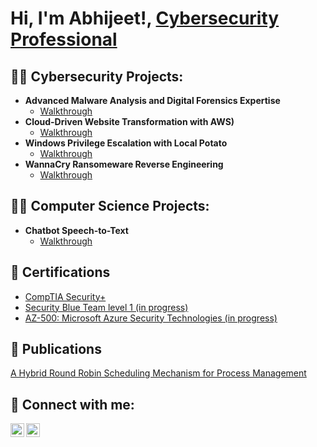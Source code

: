 <h1>Hi, I'm Abhijeet!, <a href="https://www.linkedin.com/in/abhijeetm9/">Cybersecurity Professional</a> </h1>

<h2>👨‍💻 Cybersecurity Projects:</h2>

- <b>Advanced Malware Analysis and Digital Forensics Expertise</b>
  - <a href="https://github.com/MarikalAbhijeet/DigitalForensics" target="_blank">Walkthrough</a>
- <b>Cloud-Driven Website Transformation with AWS)</b>
  - [Walkthrough](https://github.com/MarikalAbhijeet/AWS-CloudMigration) <b></b></i>
- <b>Windows Privilege Escalation with Local Potato	</b>
  - [Walkthrough](https://github.com/MarikalAbhijeet/Localpotatoexploit)
- <b>WannaCry Ransomeware Reverse Engineering	</b>
  - [Walkthrough](https://github.com/MarikalAbhijeet/Localpotatoexploit)

<h2>👨‍💻 Computer Science Projects:</h2>

- <b>Chatbot Speech-to-Text</b>
  - <a href="https://github.com/MarikalAbhijeet/DigitalForensics" target="_blank">Walkthrough</a>

<h2>📜 Certifications</h2>

- [CompTIA Security+](https://www.credly.com/badges/a65a6645-dfe1-45c8-8283-f1fc3152fcd7)
- [Security Blue Team level 1 (in progress)](https://www.securityblue.team/why-btl1)
- [AZ-500: Microsoft Azure Security Technologies (in progress)](https://learn.microsoft.com/en-us/credentials/certifications/exams/az-500/)

<h2>📜 Publications</h2>

[A Hybrid Round Robin Scheduling Mechanism for Process Management](https://www.ijcaonline.org/archives/volume177/number36/31139-2020919851)




 

<h2> 🤳 Connect with me:</h2>

<!--[<img align="left" alt="JoshMadakor | YouTube" width="22px" src="https://cdn.jsdelivr.net/npm/simple-icons@v3/icons/youtube.svg" />][youtube]-->
[<img align="left" alt="JoshMadakor | Twitter" width="22px" src="https://cdn.jsdelivr.net/npm/simple-icons@v3/icons/twitter.svg" />][twitter]
[<img align="left" alt="JoshMadakor | LinkedIn" width="22px" src="https://cdn.jsdelivr.net/npm/simple-icons@v3/icons/linkedin.svg" />][linkedin]
<!--[<img align="left" alt="JoshMadakor | Instagram" width="22px" src="https://cdn.jsdelivr.net/npm/simple-icons@v3/icons/instagram.svg" />][instagram]-->

[twitter]: https://twitter.com/MarikalAbhijeet
[linkedin]: https://www.linkedin.com/in/abhijeetm9/
[youtube]: 
[instagram]:


<!--
**joshmadakor1/joshmadakor1** is a ✨ _special_ ✨ repository because its `README.md` (this file) appears on your GitHub profile.

Here are some ideas to get you started:

- 🔭 I’m currently working on ...
- 🌱 I’m currently learning ...
- 👯 I’m looking to collaborate on ...
- 🤔 I’m looking for help with ...
- 💬 Ask me about ...
- 📫 How to reach me: ...
- 😄 Pronouns: ...
- ⚡ Fun fact: ...
-->
